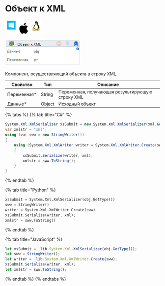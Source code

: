 # Объект к XML

![](<../../../../.gitbook/assets/image (100) (1) (1) (1) (1) (1) (127).png>)

![](<../../../../.gitbook/assets/image (390).png>)

Компонент, осуществляющий объекта в строку XML.

| Свойство     | Тип    | Описание                                         |
| ------------ | ------ | ------------------------------------------------ |
| Переменная\* | String | Переменная, получающая результирующую строку XML |
| Данные\*     | Object | Исходный объект                                  |

{% tabs %}
{% tab title="C#" %}
```csharp
System.Xml.XmlSerializer xsSubmit = new System.Xml.XmlSerializer(xml.GetType());
var xmlstr = "xml";
using (var sww = new StringWriter())
{
    using (System.Xml.XmlWriter writer = System.Xml.XmlWriter.Create(sww))
    {
        xsSubmit.Serialize(writer, xml);
        xmlstr = sww.ToString(); 
    }
}
```
{% endtab %}

{% tab title="Python" %}
```python
xsSubmit = System.Xml.XmlSerializer(obj.GetType())
sww = StringWriter()
writer = System.Xml.XmlWriter.Create(sww)
xsSubmit.Serialize(writer, xml);
xmlstr = sww.ToString()
```
{% endtab %}

{% tab title="JavaScript" %}
```javascript
let xsSubmit = _lib.System.Xml.XmlSerializer(obj.GetType());
let sww = StringWriter();
let writer = _lib.System.Xml.XmlWriter.Create(sww);
xsSubmit.Serialize(writer, xml);
let xmlstr = sww.ToString();
```
{% endtab %}
{% endtabs %}
